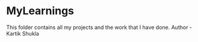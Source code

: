 # MyLearnings
This folder contains all my projects and the work that I have done.
Author - Kartik Shukla
